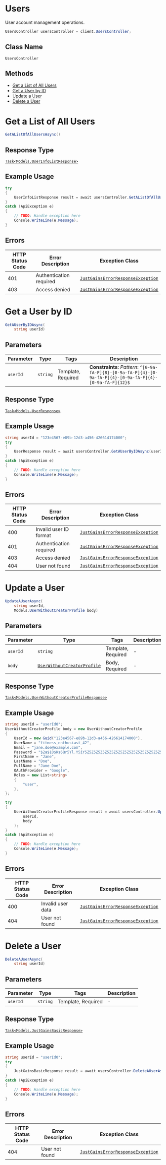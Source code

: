 # Users

User account management operations.

```csharp
UsersController usersController = client.UsersController;
```

## Class Name

`UsersController`

## Methods

* [Get a List of All Users](../../doc/controllers/users.md#get-a-list-of-all-users)
* [Get a User by ID](../../doc/controllers/users.md#get-a-user-by-id)
* [Update a User](../../doc/controllers/users.md#update-a-user)
* [Delete a User](../../doc/controllers/users.md#delete-a-user)


# Get a List of All Users

```csharp
GetAListOfAllUsersAsync()
```

## Response Type

[`Task<Models.UserInfoListResponse>`](../../doc/models/user-info-list-response.md)

## Example Usage

```csharp
try
{
    UserInfoListResponse result = await usersController.GetAListOfAllUsersAsync();
}
catch (ApiException e)
{
    // TODO: Handle exception here
    Console.WriteLine(e.Message);
}
```

## Errors

| HTTP Status Code | Error Description | Exception Class |
|  --- | --- | --- |
| 401 | Authentication required | [`JustGainsErrorResponseException`](../../doc/models/just-gains-error-response-exception.md) |
| 403 | Access denied | [`JustGainsErrorResponseException`](../../doc/models/just-gains-error-response-exception.md) |


# Get a User by ID

```csharp
GetAUserByIDAsync(
    string userId)
```

## Parameters

| Parameter | Type | Tags | Description |
|  --- | --- | --- | --- |
| `userId` | `string` | Template, Required | **Constraints**: *Pattern*: `^[0-9a-fA-F]{8}-[0-9a-fA-F]{4}-[0-9a-fA-F]{4}-[0-9a-fA-F]{4}-[0-9a-fA-F]{12}$` |

## Response Type

[`Task<Models.UserResponse>`](../../doc/models/user-response.md)

## Example Usage

```csharp
string userId = "123e4567-e89b-12d3-a456-426614174000";
try
{
    UserResponse result = await usersController.GetAUserByIDAsync(userId);
}
catch (ApiException e)
{
    // TODO: Handle exception here
    Console.WriteLine(e.Message);
}
```

## Errors

| HTTP Status Code | Error Description | Exception Class |
|  --- | --- | --- |
| 400 | Invalid user ID format | [`JustGainsErrorResponseException`](../../doc/models/just-gains-error-response-exception.md) |
| 401 | Authentication required | [`JustGainsErrorResponseException`](../../doc/models/just-gains-error-response-exception.md) |
| 403 | Access denied | [`JustGainsErrorResponseException`](../../doc/models/just-gains-error-response-exception.md) |
| 404 | User not found | [`JustGainsErrorResponseException`](../../doc/models/just-gains-error-response-exception.md) |


# Update a User

```csharp
UpdateAUserAsync(
    string userId,
    Models.UserWithoutCreatorProfile body)
```

## Parameters

| Parameter | Type | Tags | Description |
|  --- | --- | --- | --- |
| `userId` | `string` | Template, Required | - |
| `body` | [`UserWithoutCreatorProfile`](../../doc/models/user-without-creator-profile.md) | Body, Required | - |

## Response Type

[`Task<Models.UserWithoutCreatorProfileResponse>`](../../doc/models/user-without-creator-profile-response.md)

## Example Usage

```csharp
string userId = "userId0";
UserWithoutCreatorProfile body = new UserWithoutCreatorProfile
{
    UserId = new Guid("123e4567-e89b-12d3-a456-426614174000"),
    UserName = "fitness_enthusiast_42",
    Email = "jane.doe@example.com",
    Password = "$2a$10$Ks6Qr5Yl.Y5iY5Z5Z5Z5Z5Z5Z5Z5Z5Z5Z5Z5Z5Z5Z5Z5Z5Z5Z5",
    FirstName = "Jane",
    LastName = "Doe",
    FullName = "Jane Doe",
    OAuthProvider = "Google",
    Roles = new List<string>
    {
        "user",
    },
};

try
{
    UserWithoutCreatorProfileResponse result = await usersController.UpdateAUserAsync(
        userId,
        body
    );
}
catch (ApiException e)
{
    // TODO: Handle exception here
    Console.WriteLine(e.Message);
}
```

## Errors

| HTTP Status Code | Error Description | Exception Class |
|  --- | --- | --- |
| 400 | Invalid user data | [`JustGainsErrorResponseException`](../../doc/models/just-gains-error-response-exception.md) |
| 404 | User not found | [`JustGainsErrorResponseException`](../../doc/models/just-gains-error-response-exception.md) |


# Delete a User

```csharp
DeleteAUserAsync(
    string userId)
```

## Parameters

| Parameter | Type | Tags | Description |
|  --- | --- | --- | --- |
| `userId` | `string` | Template, Required | - |

## Response Type

[`Task<Models.JustGainsBasicResponse>`](../../doc/models/just-gains-basic-response.md)

## Example Usage

```csharp
string userId = "userId0";
try
{
    JustGainsBasicResponse result = await usersController.DeleteAUserAsync(userId);
}
catch (ApiException e)
{
    // TODO: Handle exception here
    Console.WriteLine(e.Message);
}
```

## Errors

| HTTP Status Code | Error Description | Exception Class |
|  --- | --- | --- |
| 404 | User not found | [`JustGainsErrorResponseException`](../../doc/models/just-gains-error-response-exception.md) |

